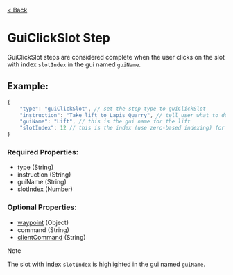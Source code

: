 [< Back](https://github.com/LilFroggy/BingoHelper-Guide-Creation-Process/blob/master/README.md#step-types)
# GuiClickSlot Step
GuiClickSlot steps are considered complete when the user clicks on the slot with index ``slotIndex`` in the gui named ``guiName``.

## Example:
```js
{
    "type": "guiClickSlot", // set the step type to guiClickSlot
    "instruction": "Take lift to Lapis Quarry", // tell user what to do
    "guiName": "Lift", // this is the gui name for the lift
    "slotIndex": 12 // this is the index (use zero-based indexing) for the lapis quarry warp
}
```
### Required Properties:
- type (String)
- instruction (String)
- guiName (String)
- slotIndex (Number)

### Optional Properties:
- [waypoint](https://github.com/LilFroggy/BingoHelper-Guide-Creation-Process/blob/master/globalStepProperties/waypoint.md#waypoint-step-property) (Object)
- command (String)
- [clientCommand](https://github.com/LilFroggy/BingoHelper-Guide-Creation-Process/blob/master/globalStepProperties/clientCommand.md#clientcommand-step-property) (String)

> [!NOTE]
> The slot with index ``slotIndex`` is highlighted in the gui named ``guiName``.
